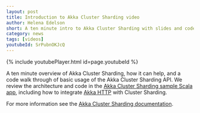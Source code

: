 ```yaml
---
layout: post
title: Introduction to Akka Cluster Sharding video
author: Helena Edelson
short: A ten minute intro to Akka Cluster Sharding with slides and code walk through of the sample app in Scala
category: news
tags: [videos]
youtubeId: SrPubnOKJcQ
---
```


{% include youtubePlayer.html id=page.youtubeId %}

A ten minute overview of Akka Cluster Sharding, how it can help, and a code walk through of basic usage of the Akka Cluster Sharding API.
We review the architecture and code in the [Akka Cluster Sharding sample Scala app](https://github.com/akka/akka-samples/tree/2.6/akka-sample-sharding-scala), including how to integrate [Akka HTTP](https://doc.akka.io/docs/akka-http/current/index.html) with Cluster Sharding.
     
For more information see the [Akka Cluster Sharding documentation](https://doc.akka.io/docs/akka/current/typed/cluster-sharding.html).
